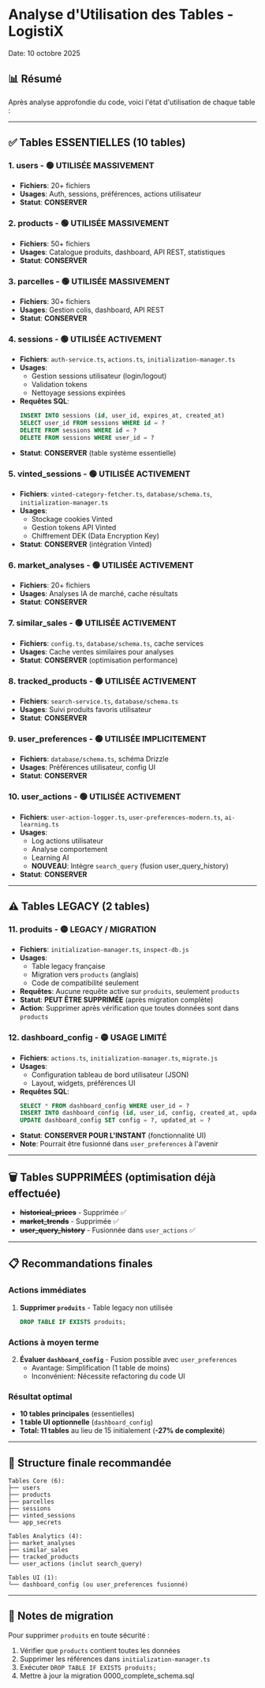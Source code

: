 # Analyse d'Utilisation des Tables - LogistiX

Date: 10 octobre 2025

## 📊 Résumé

Après analyse approfondie du code, voici l'état d'utilisation de chaque table :

---

## ✅ Tables ESSENTIELLES (10 tables)

### 1. **users** - 🟢 UTILISÉE MASSIVEMENT
- **Fichiers**: 20+ fichiers
- **Usages**: Auth, sessions, préférences, actions utilisateur
- **Statut**: **CONSERVER**

### 2. **products** - 🟢 UTILISÉE MASSIVEMENT  
- **Fichiers**: 50+ fichiers
- **Usages**: Catalogue produits, dashboard, API REST, statistiques
- **Statut**: **CONSERVER**

### 3. **parcelles** - 🟢 UTILISÉE MASSIVEMENT
- **Fichiers**: 30+ fichiers
- **Usages**: Gestion colis, dashboard, API REST
- **Statut**: **CONSERVER**

### 4. **sessions** - 🟢 UTILISÉE ACTIVEMENT
- **Fichiers**: `auth-service.ts`, `actions.ts`, `initialization-manager.ts`
- **Usages**: 
  - Gestion sessions utilisateur (login/logout)
  - Validation tokens
  - Nettoyage sessions expirées
- **Requêtes SQL**:
  ```sql
  INSERT INTO sessions (id, user_id, expires_at, created_at)
  SELECT user_id FROM sessions WHERE id = ?
  DELETE FROM sessions WHERE id = ?
  DELETE FROM sessions WHERE user_id = ?
  ```
- **Statut**: **CONSERVER** (table système essentielle)

### 5. **vinted_sessions** - 🟢 UTILISÉE ACTIVEMENT
- **Fichiers**: `vinted-category-fetcher.ts`, `database/schema.ts`, `initialization-manager.ts`
- **Usages**: 
  - Stockage cookies Vinted
  - Gestion tokens API Vinted
  - Chiffrement DEK (Data Encryption Key)
- **Statut**: **CONSERVER** (intégration Vinted)

### 6. **market_analyses** - 🟢 UTILISÉE ACTIVEMENT
- **Fichiers**: 20+ fichiers
- **Usages**: Analyses IA de marché, cache résultats
- **Statut**: **CONSERVER**

### 7. **similar_sales** - 🟢 UTILISÉE ACTIVEMENT
- **Fichiers**: `config.ts`, `database/schema.ts`, cache services
- **Usages**: Cache ventes similaires pour analyses
- **Statut**: **CONSERVER** (optimisation performance)

### 8. **tracked_products** - 🟢 UTILISÉE ACTIVEMENT
- **Fichiers**: `search-service.ts`, `database/schema.ts`
- **Usages**: Suivi produits favoris utilisateur
- **Statut**: **CONSERVER**

### 9. **user_preferences** - 🟢 UTILISÉE IMPLICITEMENT
- **Fichiers**: `database/schema.ts`, schéma Drizzle
- **Usages**: Préférences utilisateur, config UI
- **Statut**: **CONSERVER**

### 10. **user_actions** - 🟢 UTILISÉE ACTIVEMENT
- **Fichiers**: `user-action-logger.ts`, `user-preferences-modern.ts`, `ai-learning.ts`
- **Usages**:
  - Log actions utilisateur
  - Analyse comportement
  - Learning AI
  - **NOUVEAU**: Intègre `search_query` (fusion user_query_history)
- **Statut**: **CONSERVER**

---

## ⚠️ Tables LEGACY (2 tables)

### 11. **produits** - 🟡 LEGACY / MIGRATION
- **Fichiers**: `initialization-manager.ts`, `inspect-db.js`
- **Usages**: 
  - Table legacy française
  - Migration vers `products` (anglais)
  - Code de compatibilité seulement
- **Requêtes**: Aucune requête active sur `produits`, seulement `products`
- **Statut**: **PEUT ÊTRE SUPPRIMÉE** (après migration complète)
- **Action**: Supprimer après vérification que toutes données sont dans `products`

### 12. **dashboard_config** - 🟡 USAGE LIMITÉ
- **Fichiers**: `actions.ts`, `initialization-manager.ts`, `migrate.js`
- **Usages**:
  - Configuration tableau de bord utilisateur (JSON)
  - Layout, widgets, préférences UI
- **Requêtes SQL**:
  ```sql
  SELECT * FROM dashboard_config WHERE user_id = ?
  INSERT INTO dashboard_config (id, user_id, config, created_at, updated_at)
  UPDATE dashboard_config SET config = ?, updated_at = ?
  ```
- **Statut**: **CONSERVER POUR L'INSTANT** (fonctionnalité UI)
- **Note**: Pourrait être fusionné dans `user_preferences` à l'avenir

---

## 🗑️ Tables SUPPRIMÉES (optimisation déjà effectuée)

- ~~**historical_prices**~~ - Supprimée ✅
- ~~**market_trends**~~ - Supprimée ✅
- ~~**user_query_history**~~ - Fusionnée dans `user_actions` ✅

---

## 📋 Recommandations finales

### Actions immédiates
1. **Supprimer `produits`** - Table legacy non utilisée
   ```sql
   DROP TABLE IF EXISTS produits;
   ```

### Actions à moyen terme
2. **Évaluer `dashboard_config`** - Fusion possible avec `user_preferences`
   - Avantage: Simplification (1 table de moins)
   - Inconvénient: Nécessite refactoring du code UI

### Résultat optimal
- **10 tables principales** (essentielles)
- **1 table UI optionnelle** (`dashboard_config`)
- **Total: 11 tables** au lieu de 15 initialement (**-27% de complexité**)

---

## 🎯 Structure finale recommandée

```
Tables Core (6):
├── users
├── products
├── parcelles
├── sessions
├── vinted_sessions
└── app_secrets

Tables Analytics (4):
├── market_analyses
├── similar_sales
├── tracked_products
└── user_actions (inclut search_query)

Tables UI (1):
└── dashboard_config (ou user_preferences fusionné)
```

---

## 📝 Notes de migration

Pour supprimer `produits` en toute sécurité :
1. Vérifier que `products` contient toutes les données
2. Supprimer les références dans `initialization-manager.ts`
3. Exécuter `DROP TABLE IF EXISTS produits;`
4. Mettre à jour la migration 0000_complete_schema.sql
